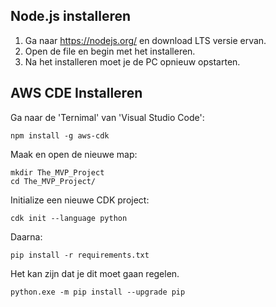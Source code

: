 ## Node.js installeren

1) Ga naar https://nodejs.org/ en download LTS versie ervan.
2) Open de file en begin met het installeren.
3) Na het installeren moet je de PC opnieuw opstarten.


## AWS CDE Installeren

Ga naar de 'Ternimal' van 'Visual Studio Code':  
```
npm install -g aws-cdk
```

Maak en open de nieuwe map:  
```
mkdir The_MVP_Project
cd The_MVP_Project/
```

Initialize een nieuwe CDK project:
```
cdk init --language python
```

Daarna:
```
pip install -r requirements.txt
```

Het kan zijn dat je dit moet gaan regelen.
```
python.exe -m pip install --upgrade pip
```